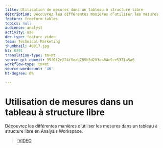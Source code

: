 ```yaml
---
title: Utilisation de mesures dans un tableau à structure libre
description: Découvrez les différentes manières d’utiliser les mesures dans un tableau à structure libre en Analysis Workspace.
feature: freeform tables
topics: null
audience: analyst
activity: use
doc-type: feature video
team: Technical Marketing
thumbnail: 40817.jpg
kt: 6291
translation-type: tm+mt
source-git-commit: 95f0f2e224f8eab785b3d283ca84e9ce5371a5a6
workflow-type: tm+mt
source-wordcount: '46'
ht-degree: 0%

---
```



# Utilisation de mesures dans un tableau à structure libre

Découvrez les différentes manières d’utiliser les mesures dans un tableau à structure libre en Analysis Workspace.

>[!VIDEO](https://video.tv.adobe.com/v/40817/?quality=12&learn=on)
